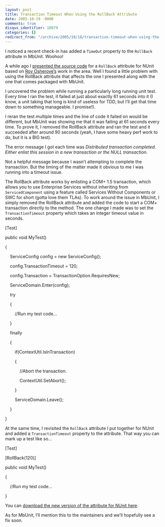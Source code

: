 ```yaml
---
layout: post
title: Transaction Timeout When Using the RollBack Attribute
date: 2005-10-19 -0800
comments: true
disqus_identifier: 10879
categories: []
redirect_from: "/archive/2005/10/18/transaction-timeout-when-using-the-rollback-attribute.aspx/"
---
```


I noticed a recent check-in has added a `TimeOut` property to the
`RollBack` attribute in MbUnit. Woohoo!

A while ago I [presented the source
code](http://haacked.com/archive/2005/06/10/4580.aspx) for a `RollBack`
attribute for NUnit based on [Roy
Osherove’s](http://weblogs.asp.net/rosherove/) work in the area. Well I
found a little problem with using the RollBack attribute that affects
the one I presented along with the one that comes packaged with MbUnit.

I uncovered the problem while running a particularly long running unit
test. Every time I ran the test, it failed at just about exactly 61
seconds into it (I know, a unit taking that long is kind of useless for
TDD, but I’ll get that time down to something manageable. I promise!).

I reran the test multiple times and the line of code it failed on would
be different, but MbUnit was showing me that it was failing at 61
seconds every time. To prove it, I removed the RollBack attribute and
ran the test and it succeeded after around 90 seconds (yeah, I have some
heavy perf work to do, but it is a BIG test).

The error message I got each time was *Distributed transaction
completed. Either enlist this session in a new transaction or the NULL
transaction*.

Not a helpful message because I wasn’t attempting to complete the
transaction. But the timing of the matter made it obvious to me I was
running into a timeout issue.

The RollBack attribute works by enlisting a COM+ 1.5 transaction, which
allows you to use Enterprise Services without inheriting from
`ServicedComponent` using a feature called Services Without Components
or SWC for short (gotta love them TLAs). To work around the issue in
MbUnit, I simply removed the RollBack attribute and added the code to
start a COM+ transaction directly to the method. The one change I made
was to set the `TransactionTimeout` property which takes an integer
timeout value in seconds.

[Test]

public void MyTest()

{

    ServiceConfig config = new ServiceConfig();

    config.TransactionTimeout = 120;

    config.Transaction = TransactionOption.RequiresNew;

    ServiceDomain.Enter(config);

    try

    {

        //Run my test code...

    }

    finally

    {

        if(ContextUtil.IsInTransaction)

        {

            //Abort the transaction.

            ContextUtil.SetAbort();

        }

        ServiceDomain.Leave();

    }

}

At the same time, I revisited the `RollBack` attribute I put together
for NUnit and added a `TransactionTimeout` property to the attribute.
That way you can mark up a test like so...

[Test]

[RollBack(120)]

public void MyTest()

{

    //Run my test code...

}

You can [download the new version of the attribute for NUnit
here](http://haacked.com/code/RollbackAttribute.zip).

As for MbUnit, I’ll mention this to the maintainers and we’ll hopefully
see a fix soon.

